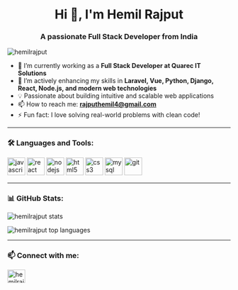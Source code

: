 <h1 align="center">Hi 👋, I'm Hemil Rajput</h1>
<h3 align="center">A passionate Full Stack Developer from India</h3>

<p align="left"> <img src="https://komarev.com/ghpvc/?username=hemilrajput&label=Profile%20views&color=0e75b6&style=flat" alt="hemilrajput" /> </p>

- 🔭 I’m currently working as a **Full Stack Developer at Quarec IT Solutions**
- 🌱 I’m actively enhancing my skills in **Laravel, Vue, Python, Django, React, Node.js, and modern web technologies**
- 💡 Passionate about building intuitive and scalable web applications
- 📫 How to reach me: **rajputhemil4@gmail.com**
- ⚡ Fun fact: I love solving real-world problems with clean code!

---

### 🛠️ Languages and Tools:
<p align="left">
  <img src="https://cdn.jsdelivr.net/gh/devicons/devicon/icons/javascript/javascript-original.svg" alt="javascript" width="40" height="40"/>
  <img src="https://cdn.jsdelivr.net/gh/devicons/devicon/icons/react/react-original.svg" alt="react" width="40" height="40"/>
  <img src="https://cdn.jsdelivr.net/gh/devicons/devicon/icons/nodejs/nodejs-original.svg" alt="nodejs" width="40" height="40"/>
  <img src="https://cdn.jsdelivr.net/gh/devicons/devicon/icons/html5/html5-original.svg" alt="html5" width="40" height="40"/>
  <img src="https://cdn.jsdelivr.net/gh/devicons/devicon/icons/css3/css3-original.svg" alt="css3" width="40" height="40"/>
  <img src="https://cdn.jsdelivr.net/gh/devicons/devicon/icons/mysql/mysql-original.svg" alt="mysql" width="40" height="40"/>
  <img src="https://cdn.jsdelivr.net/gh/devicons/devicon/icons/git/git-original.svg" alt="git" width="40" height="40"/>
</p>

---

### 📊 GitHub Stats:
<p align="left">
  <img src="https://github-readme-stats.vercel.app/api?username=hemilrajput&show_icons=true&theme=radical" alt="hemilrajput stats"/>
</p>
<p align="left">
  <img src="https://github-readme-stats.vercel.app/api/top-langs/?username=hemilrajput&layout=compact&theme=radical" alt="hemilrajput top languages"/>
</p>

---

### 📫 Connect with me:
<p align="left">
  <a href="https://www.linkedin.com/in/hemilrajput" target="blank"><img align="center" src="https://cdn.jsdelivr.net/npm/simple-icons@v3/icons/linkedin.svg" alt="hemilrajput" height="30" width="40" /></a>
</p>
